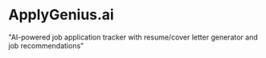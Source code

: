 # ApplyGenius.ai
"AI-powered job application tracker with resume/cover letter generator and job recommendations"
